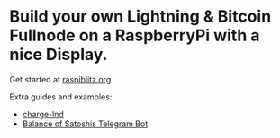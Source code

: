 # Build your own Lightning & Bitcoin Fullnode on a RaspberryPi with a nice Display.

Get started at [raspiblitz.org](https://raspiblitz.org/)

Extra guides and examples:

* [charge-lnd](hardware/raspiblitz/charge-lnd.md)
* [Balance of Satoshis Telegram Bot](hardware/raspiblitz/bos.md)
